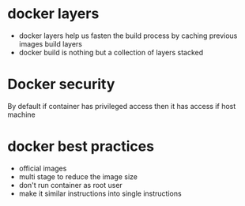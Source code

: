 # docker layers
- docker layers help us fasten the build process by caching previous images build layers
- docker build is nothing but a collection of layers stacked
# Docker security
By default if container has privileged access then it has access if host machine 
# docker best practices
- official images
- multi stage to reduce the image size
- don't run container as root user
- make it similar instructions into single instructions